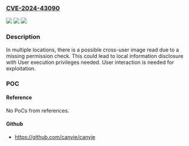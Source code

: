 ### [CVE-2024-43090](https://cve.mitre.org/cgi-bin/cvename.cgi?name=CVE-2024-43090)
![](https://img.shields.io/static/v1?label=Product&message=Android&color=blue)
![](https://img.shields.io/static/v1?label=Version&message=%3D%2014%20&color=brighgreen)
![](https://img.shields.io/static/v1?label=Vulnerability&message=Information%20disclosure&color=brighgreen)

### Description

In multiple locations, there is a possible cross-user image read due to a missing permission check. This could lead to local information disclosure with User execution privileges needed. User interaction is needed for exploitation.

### POC

#### Reference
No PoCs from references.

#### Github
- https://github.com/canyie/canyie

